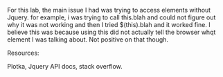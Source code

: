 For this lab, the main issue I had was trying to access elements without Jquery.
for example, i was trying to call this.blah and could not figure out why it was
not working and then I tried $(this).blah and it worked fine. I believe this was
because using this did not actually tell the browser whqt element I was talking
about. Not positive on that though.

Resources:

Plotka, Jquery API docs, stack overflow.